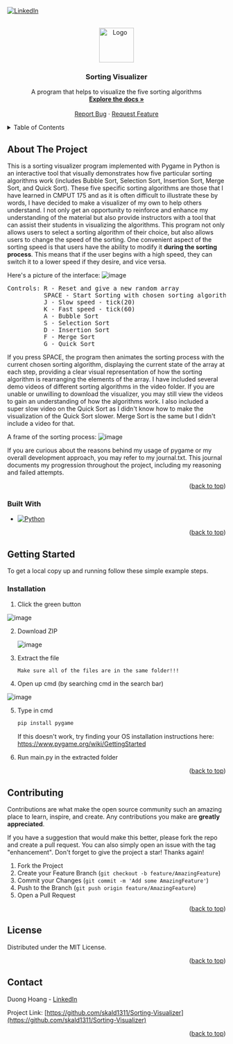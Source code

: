 

<!-- PROJECT SHIELDS -->
<!--
*** I'm using markdown "reference style" links for readability.
*** Reference links are enclosed in brackets [ ] instead of parentheses ( ).
*** See the bottom of this document for the declaration of the reference variables
*** for contributors-url, forks-url, etc. This is an optional, concise syntax you may use.
*** https://www.markdownguide.org/basic-syntax/#reference-style-links
-->
[![LinkedIn][linkedin-shield]][linkedin-url]



<!-- PROJECT LOGO -->
<br />
<div align="center">
  <a href="https://github.com/skald1311/Sorting-Visualizer">
    <img src="https://assets-global.website-files.com/606a802fcaa89bc357508cad/6123c034286044167618b263_7.png" alt="Logo" width="80" height="80">
  </a>

<h3 align="center">Sorting Visualizer</h3>

  <p align="center">
    A program that helps to visualize the five sorting algorithms
    <br />
    <a href="https://github.com/skald1311/Sorting-Visualizer"><strong>Explore the docs »</strong></a>
    <br />
    <br />
    <a href="https://github.com/skald1311/Sorting-Visualizer/issues">Report Bug</a>
    ·
    <a href="https://github.com/skald1311/Sorting-Visualizer/issues">Request Feature</a>
  </p>
</div>



<!-- TABLE OF CONTENTS -->
<details>
  <summary>Table of Contents</summary>
  <ol>
    <li>
      <a href="#about-the-project">About The Project</a>
      <ul>
        <li><a href="#built-with">Built With</a></li>
      </ul>
    </li>
    <li>
      <a href="#getting-started">Getting Started</a>
      <ul>
        <li><a href="#installation">Installation</a></li>
      </ul>
    </li>
    <li><a href="#contributing">Contributing</a></li>
    <li><a href="#license">License</a></li>
    <li><a href="#contact">Contact</a></li>
  </ol>
</details>



<!-- ABOUT THE PROJECT -->
## About The Project
This is a sorting visualizer program implemented with Pygame in Python is an interactive tool that visually demonstrates how five particular sorting algorithms work (includes Bubble Sort, Selection Sort, Insertion Sort, Merge Sort, and Quick Sort). These five specific sorting algorithms are those that I have learned in CMPUT 175 and as it is often difficult to illustrate these by words, I have decided to make a visualizer of my own to help others understand. I not only get an opportunity to reinforce and enhance my understanding of the material but also provide instructors with a tool that can assist their students in visualizing the algorithms. This program not only allows users to select a sorting algorithm of their choice, but also allows users to change the speed of the sorting. One convenient aspect of the sorting speed is that users have the ability to modify it **during the sorting process**. This means that if the user begins with a high speed, they can switch it to a lower speed if they desire, and vice versa.

Here's a picture of the interface: ![image](https://user-images.githubusercontent.com/84189062/230749957-c80f5875-6efa-4b97-855e-fe5c60e30f99.png)

<pre>
Controls: R - Reset and give a new random array
          SPACE - Start Sorting with chosen sorting algorithm
          J - Slow speed - tick(20)
          K - Fast speed - tick(60)
          A - Bubble Sort
          S - Selection Sort
          D - Insertion Sort
          F - Merge Sort
          G - Quick Sort
</pre>

If you press SPACE, the program then animates the sorting process with the current chosen sorting algorithm, displaying the current state of the array at each step, providing a clear visual representation of how the sorting algorithm is rearranging the elements of the array. I have included several demo videos of different sorting algorithms in the video folder. If you are unable or unwilling to download the visualizer, you may still view the videos to gain an understanding of how the algorithms work. I also included a super slow video on the Quick Sort as I didn't know how to make the visualization of the Quick Sort slower. Merge Sort is the same but I didn't include a video for that.

A frame of the sorting process:
![image](https://user-images.githubusercontent.com/84189062/230750407-6e9c4955-dc10-4f5d-afb7-cb33360ff7ec.png)


If you are curious about the reasons behind my usage of pygame or my overall development approach, you may refer to my journal.txt. This journal documents my progression throughout the project, including my reasoning and failed attempts.







<p align="right">(<a href="#readme-top">back to top</a>)</p>



### Built With

* [![Python][Python]][Python-url]

<p align="right">(<a href="#readme-top">back to top</a>)</p>



<!-- GETTING STARTED -->
## Getting Started

To get a local copy up and running follow these simple example steps.

### Installation

1. Click the green button

![image](https://user-images.githubusercontent.com/84189062/210023644-49f6ee47-b8aa-479d-b192-c9985ef913cd.png)
   
   
2. Download ZIP

   ![image](https://user-images.githubusercontent.com/84189062/210023664-4d06ef4a-71a7-444d-9778-bf21c8ed30ae.png)
  
  
3. Extract the file
   ```sh
   Make sure all of the files are in the same folder!!!
   ```
4. Open up cmd (by searching cmd in the search bar)

![image](https://user-images.githubusercontent.com/84189062/230750573-78d12ddd-ba80-4235-b63f-cbfe66fecacf.png)

5. Type in cmd
   ```sh
   pip install pygame
   ```
   If this doesn't work, try finding your OS installation instructions here: https://www.pygame.org/wiki/GettingStarted
   
6. Run main.py in the extracted folder

<p align="right">(<a href="#readme-top">back to top</a>)</p>


<!-- CONTRIBUTING -->
## Contributing

Contributions are what make the open source community such an amazing place to learn, inspire, and create. Any contributions you make are **greatly appreciated**.

If you have a suggestion that would make this better, please fork the repo and create a pull request. You can also simply open an issue with the tag "enhancement".
Don't forget to give the project a star! Thanks again!

1. Fork the Project
2. Create your Feature Branch (`git checkout -b feature/AmazingFeature`)
3. Commit your Changes (`git commit -m 'Add some AmazingFeature'`)
4. Push to the Branch (`git push origin feature/AmazingFeature`)
5. Open a Pull Request

<p align="right">(<a href="#readme-top">back to top</a>)</p>



<!-- LICENSE -->
## License

Distributed under the MIT License.

<p align="right">(<a href="#readme-top">back to top</a>)</p>



<!-- CONTACT -->
## Contact

Duong Hoang - [LinkedIn](https://www.linkedin.com/in/hmd1311/)

Project Link: [https://github.com/skald1311/Sorting-Visualizer](https://github.com/skald1311/Sorting-Visualizer)

<p align="right">(<a href="#readme-top">back to top</a>)</p>



<!-- MARKDOWN LINKS & IMAGES -->
<!-- https://www.markdownguide.org/basic-syntax/#reference-style-links -->
[linkedin-shield]: https://img.shields.io/badge/-LinkedIn-black.svg?style=for-the-badge&logo=linkedin&colorB=555
[linkedin-url]: https://www.linkedin.com/in/hmd1311/
[Python]: https://img.shields.io/badge/Python-3776AB?style=for-the-badge&logo=python&logoColor=white
[Python-url]: https://www.python.org

